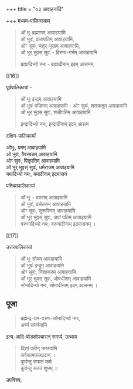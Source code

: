 +++
title = "०३ आवाहनादि"

+++
मध्यम-पालिकायाम्  

> ओं भूः ब्रह्माणम् आवाहयामि  
ओं भुवः॑, प्रजापतिम् आवाहयामि,  
ओꣳ सुवः॑, चतुर्-मुखम् आवाहयामि,  
ओं भूर् भुव॒स् सुवः॑ - हिरण्य-गर्भम् आवाहयामि  
>
> ब्रह्मादिभ्यो नमः - ब्रह्मादीनाम् इदम् आसनम्  


[[16]]

पूर्वपालिकायां - 

> ओं भूः इन्द्रम् आवाहयामि  
ओं भुवः॑ वज्रिणम् आवाहयामि -
ओꣳ सुवः॑, शतक्रतुम् आवाहयामि  
ओं भूर् भुव॒स् सुवः॑, शचीपतिम् आवाहयामि  
>
> इन्द्रादिभ्यो नमः, इन्द्रादीनाम् इदम् आसनं 

दक्षिण-पालिकायाँ 

ओंभूः, यमम् आवाहयामि  
ओं भुवः॑, वैवस्वतम् आवाहयामि  
ओꣳ सुवः॑, पितृपतिम् आवाहयामि  
ओं भूर् भुव॒स् सुवः॑, धर्मराजम् आवाहयामि  
यमादिभ्यो नमः, यमादीनाम् इदमासनं  

पश्चिमपालिकायां  

> ओं भूः - वरुणम् आवाहयामि  
ओं भुवः॑, प्रचेतसम् आवाहयामि  
ओꣳ सुवः॑, सुरूपिणम् आवाहयामि  
ओं भूर् भुव॒स् सुवः॑, अपां पतिम् आवाहयामि  
वरुणादिभ्यो नमः, वरुणादीनाम् इदमासनम् ।


[[17]]

उत्तरपालिकायां 

> ओं भूः सोमम् आवाहयामि  
ओं भुवः॑ इन्दुम् आवाहयामि  
ओꣳ सुवः॑, निशाकरम् आवाहयामि  
ओं भूर् भुव॒स् सुवः॑, ओषधीशम् आवाहयामि  
सोमादिभ्यो नमः, सोमादीनाम् इदम् आसनम् ।  

## पूजा

> ब्रह्मेन्द्र-यम-वरुण-सोमादिभ्यो नमः,  
अर्घ्यं समर्पयामि 

इत्य्-आदि-षोडशोपचारान् समर्प्य, उत्थाय 

> दिशां पतीन् नमस्यामि  
सर्वकामफलप्रदान् ।  
कुर्वन्तु सफलं कर्म  
कुर्वन्तु सततं शुभम् ॥ 

उपविश्य, 

